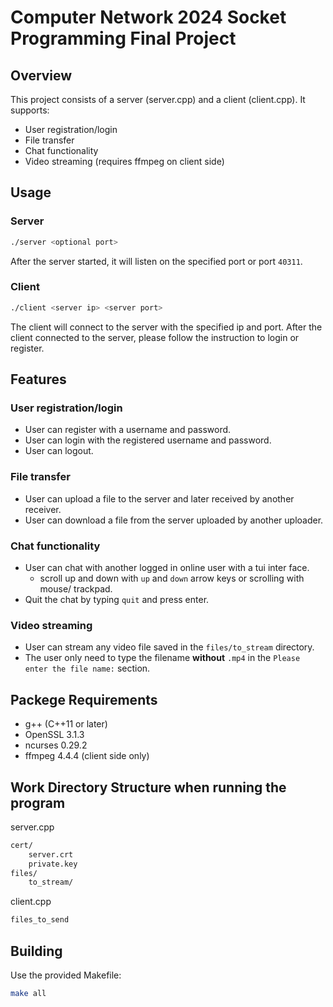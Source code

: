# Computer Network 2024 Socket Programming Final Project

## Overview
This project consists of a server (server.cpp) and a client (client.cpp). It supports:  
- User registration/login  
- File transfer  
- Chat functionality  
- Video streaming (requires ffmpeg on client side)

## Usage
### Server
```bash
./server <optional port>
```
After the server started, it will listen on the specified port or port `40311`.
### Client
```bash
./client <server ip> <server port>
```
The client will connect to the server with the specified ip and port.
After the client connected to the server, please follow the instruction to login or register.

## Features 
### User registration/login
- User can register with a username and password.
- User can login with the registered username and password.
- User can logout.
### File transfer
- User can upload a file to the server and later received by another receiver.
- User can download a file from the server uploaded by another uploader.
### Chat functionality
- User can chat with another logged in online user with a tui inter face.
    - scroll up and down with `up` and `down` arrow keys or scrolling with mouse/ trackpad.
- Quit the chat by typing `quit` and press enter.
### Video streaming
- User can stream any video file saved in the `files/to_stream` directory.
- The user only need to type the filename **without** `.mp4` in the `Please enter the file name:` section.


## Packege Requirements
- g++ (C++11 or later)  
- OpenSSL 3.1.3
- ncurses 0.29.2 
- ffmpeg  4.4.4 (client side only)

## Work Directory Structure when running the program
server.cpp
```bash
cert/
    server.crt
    private.key
files/
    to_stream/
```

client.cpp
```bash
files_to_send
```

## Building
Use the provided Makefile:
```bash
make all
```